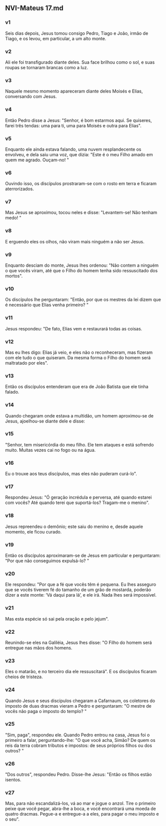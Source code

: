 ## NVI-Mateus 17.md
### v1
 Seis dias depois, Jesus tomou consigo Pedro, Tiago e João, irmão de Tiago, e os levou, em particular, a um alto monte.
### v2
 Ali ele foi transfigurado diante deles. Sua face brilhou como o sol, e suas roupas se tornaram brancas como a luz.
### v3
 Naquele mesmo momento apareceram diante deles Moisés e Elias, conversando com Jesus.
### v4
 Então Pedro disse a Jesus: "Senhor, é bom estarmos aqui. Se quiseres, farei três tendas: uma para ti, uma para Moisés e outra para Elias".
### v5
 Enquanto ele ainda estava falando, uma nuvem resplandecente os envolveu, e dela saiu uma voz, que dizia: "Este é o meu Filho amado em quem me agrado. Ouçam-no! "
### v6
 Ouvindo isso, os discípulos prostraram-se com o rosto em terra e ficaram aterrorizados.
### v7
 Mas Jesus se aproximou, tocou neles e disse: "Levantem-se! Não tenham medo! "
### v8
 E erguendo eles os olhos, não viram mais ninguém a não ser Jesus.
### v9
 Enquanto desciam do monte, Jesus lhes ordenou: "Não contem a ninguém o que vocês viram, até que o Filho do homem tenha sido ressuscitado dos mortos".
### v10
 Os discípulos lhe perguntaram: "Então, por que os mestres da lei dizem que é necessário que Elias venha primeiro? "
### v11
 Jesus respondeu: "De fato, Elias vem e restaurará todas as coisas.
### v12
 Mas eu lhes digo: Elias já veio, e eles não o reconheceram, mas fizeram com ele tudo o que quiseram. Da mesma forma o Filho do homem será maltratado por eles".
### v13
 Então os discípulos entenderam que era de João Batista que ele tinha falado.
### v14
 Quando chegaram onde estava a multidão, um homem aproximou-se de Jesus, ajoelhou-se diante dele e disse:
### v15
 "Senhor, tem misericórdia do meu filho. Ele tem ataques e está sofrendo muito. Muitas vezes cai no fogo ou na água.
### v16
 Eu o trouxe aos teus discípulos, mas eles não puderam curá-lo".
### v17
 Respondeu Jesus: "Ó geração incrédula e perversa, até quando estarei com vocês? Até quando terei que suportá-los? Tragam-me o menino".
### v18
 Jesus repreendeu o demônio; este saiu do menino e, desde aquele momento, ele ficou curado.
### v19
 Então os discípulos aproximaram-se de Jesus em particular e perguntaram: "Por que não conseguimos expulsá-lo? "
### v20
 Ele respondeu: "Por que a fé que vocês têm é pequena. Eu lhes asseguro que se vocês tiverem fé do tamanho de um grão de mostarda, poderão dizer a este monte: ‘Vá daqui para lá’, e ele irá. Nada lhes será impossível.
### v21
 Mas esta espécie só sai pela oração e pelo jejum".
### v22
 Reunindo-se eles na Galiléia, Jesus lhes disse: "O Filho do homem será entregue nas mãos dos homens.
### v23
 Eles o matarão, e no terceiro dia ele ressuscitará". E os discípulos ficaram cheios de tristeza.
### v24
 Quando Jesus e seus discípulos chegaram a Cafarnaum, os coletores do imposto de duas dracmas vieram a Pedro e perguntaram: "O mestre de vocês não paga o imposto do templo? "
### v25
 "Sim, paga", respondeu ele. Quando Pedro entrou na casa, Jesus foi o primeiro a falar, perguntando-lhe: "O que você acha, Simão? De quem os reis da terra cobram tributos e impostos: de seus próprios filhos ou dos outros? "
### v26
 "Dos outros", respondeu Pedro. Disse-lhe Jesus: "Então os filhos estão isentos.
### v27
 Mas, para não escandalizá-los, vá ao mar e jogue o anzol. Tire o primeiro peixe que você pegar, abra-lhe a boca, e você encontrará uma moeda de quatro dracmas. Pegue-a e entregue-a a eles, para pagar o meu imposto e o seu".
